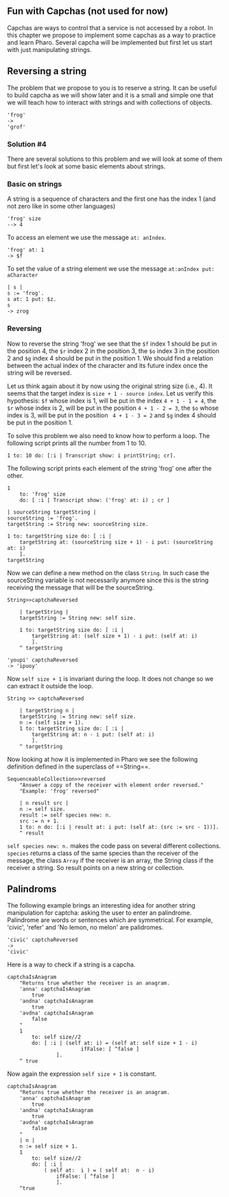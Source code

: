 ## Fun with Capchas (not used for now)

Capchas are ways to control that a service is not accessed by a robot. In this chapter we propose to implement some capchas as a way to practice and learn Pharo. Several capcha will be implemented but first let us start with just manipulating strings.


## Reversing a string

The problem that we propose to you is to reserve a string. It can be useful to build capcha as we will show later and it is a small and simple one that we will teach how to interact with strings and with collections of objects. 

```
'frog'
-> 
'grof'
```



### Solution #4


There are several solutions to this problem and we will look at some of them but first let's look at some basic elements about strings.

### Basic on strings


A string is a sequence of characters and the first one has the index 1 \(and not zero like in some other languages\)
```
'frog' size
--> 4
```


To access an element we use the message `at: anIndex`.
```
'frog' at: 1
-> $f
```


To set the value of a string element we use the message `at:anIndex put: aCharacter`

```
| s |
s := 'frog'.
s at: 1 put: $z.
s
-> zrog
```


### Reversing


Now to reverse the string 'frog' we see that the `$f` index 1 should be put in the position 4, the `$r` index 2 in the position 3, the `$o` index 3 in the position 2 and `$g` index 4 should be put in the position 1. We should find a relation between the actual index of the character and its future index once the string will be reversed. 

Let us think again about it by now using the original string size \(i.e., 4\).  It seems that the target index is `size + 1 - source index`. Let us verify this hypothesis:  `$f` whose index is 1, will be put in the index `4 + 1 - 1 = 4`, the `$r` whose index is 2, will be put in the position `4 + 1 - 2 = 3`, the `$o` whose index is 3, will be put  in the position ` 4 + 1 - 3 = 2` and `$g` index 4 should be put in the position 1. 


To solve this problem we also need to know how to perform a loop. The following script prints all the number from 1 to 10. 

```
1 to: 10 do: [:i | Transcript show: i printString; cr].
```


The following script prints each element of the string 'frog' one after the other. 

```
1 
	to: 'frog' size 
	do: [ :i | Transcript show: ('frog' at: i) ; cr ]
```



```
| sourceString targetString |
sourceString := 'frog'.
targetString := String new: sourceString size.

1 to: targetString size do: [ :i | 
	targetString at: (sourceString size + 1) - i put: (sourceString at: i)
	].
targetString
```



Now we can define a new method on the class `String`. In such case the sourceString variable is not necessarily anymore since this is the string receiving the message that will be the sourceString. 

```
String>>captchaReversed

	| targetString |
	targetString := String new: self size.

	1 to: targetString size do: [ :i | 
		targetString at: (self size + 1) - i put: (self at: i)
		].
	^ targetString
```


```
'youpi' captchaReversed
-> 'ipuoy'
```


 Now `self size + 1` is invariant during the loop. It does not change so we can extract it outside the loop.

```
String >> captchaReversed

	| targetString n |
	targetString := String new: self size.
	n := (self size + 1).
	1 to: targetString size do: [ :i | 
		targetString at: n - i put: (self at: i)
		].
	^ targetString
```	

Now looking at how it is implemented in Pharo we see the following definition defined in the superclass of ==String==.


```
SequenceableCollection>>reversed
	"Answer a copy of the receiver with element order reversed."
	"Example: 'frog' reversed"

	| n result src |
	n := self size.
	result := self species new: n.
	src := n + 1.
	1 to: n do: [:i | result at: i put: (self at: (src := src - 1))].
	^ result
```


`self species new: n.` makes the code pass on several different collections. `species` returns a class of the same species than the receiver of the message, the class `Array` if the receiver is an array, the String class if the receiver a string. So result points on a new string or collection.


## Palindroms

The following example brings an interesting idea for another string manipulation for captcha: asking the user to enter an palindrome. Palindrome are words or sentences which are symmetrical. For example, 'civic', 'refer' and  'No lemon, no melon' are palidromes.


```
'civic' captchaReversed 
-> 
'civic'
```


Here is a way to check if a string is a capcha.

```
captchaIsAnagram
	"Returns true whether the receiver is an anagram.
	'anna' captchaIsAnagram
		true
	'andna' captchaIsAnagram 
		true
	'avdna' captchaIsAnagram 
		false
	"
	1 
		to: self size//2 
		do: [ :i | (self at: i) = (self at: self size + 1 - i)
						ifFalse: [ ^false ]
				].
	^ true
```


Now again the expression `self size + 1` is constant.
		
```
captchaIsAnagram
	"Returns true whether the receiver is an anagram.
	'anna' captchaIsAnagram
		true
	'andna' captchaIsAnagram 
		true
	'avdna' captchaIsAnagram 
		false
	"
	| n |
	n := self size + 1.
	1 
		to: self size//2 
		do: [ :i | 
			( self at:  i ) = ( self at:  n - i)
				ifFalse: [ ^false ]
				].
	^true
```
